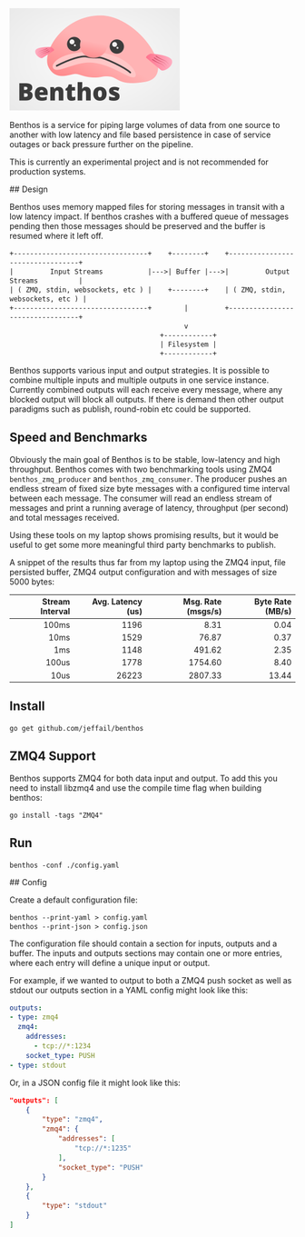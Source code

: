 ![Benthos](icon.png "Benthos")

Benthos is a service for piping large volumes of data from one source to another with low latency and file based persistence in case of service outages or back pressure further on the pipeline.

This is currently an experimental project and is not recommended for production systems.

## Design

Benthos uses memory mapped files for storing messages in transit with a low latency impact. If benthos crashes with a buffered queue of messages pending then those messages should be preserved and the buffer is resumed where it left off.

```
+---------------------------------+    +--------+    +---------------------------------+
|         Input Streams           |--->| Buffer |--->|         Output Streams          |
| ( ZMQ, stdin, websockets, etc ) |    +--------+    | ( ZMQ, stdin, websockets, etc ) |
+---------------------------------+        |         +---------------------------------+
                                           v
                                     +------------+
                                     | Filesystem |
                                     +------------+
```

Benthos supports various input and output strategies. It is possible to combine multiple inputs and multiple outputs in one service instance. Currently combined outputs will each receive every message, where any blocked output will block all outputs. If there is demand then other output paradigms such as publish, round-robin etc could be supported.

## Speed and Benchmarks

Obviously the main goal of Benthos is to be stable, low-latency and high throughput. Benthos comes with two benchmarking tools using ZMQ4 `benthos_zmq_producer` and `benthos_zmq_consumer`. The producer pushes an endless stream of fixed size byte messages with a configured time interval between each message. The consumer will read an endless stream of messages and print a running average of latency, throughput (per second) and total messages received.

Using these tools on my laptop shows promising results, but it would be useful to get some more meaningful third party benchmarks to publish.

A snippet of the results thus far from my laptop using the ZMQ4 input, file persisted buffer, ZMQ4 output configuration and with messages of size 5000 bytes:

| Stream Interval | Avg. Latency (us) | Msg. Rate (msgs/s) | Byte Rate (MB/s) |
|----------------:|------------------:|-------------------:|-----------------:|
|           100ms |              1196 |               8.31 |             0.04 |
|            10ms |              1529 |              76.87 |             0.37 |
|             1ms |              1148 |             491.62 |             2.35 |
|           100us |              1778 |            1754.60 |             8.40 |
|            10us |             26223 |            2807.33 |            13.44 |

## Install

```shell
go get github.com/jeffail/benthos
```

## ZMQ4 Support

Benthos supports ZMQ4 for both data input and output. To add this you need to install libzmq4 and use the compile time flag when building benthos:

```shell
go install -tags "ZMQ4"
```

## Run

```shell
benthos -conf ./config.yaml
```

## Config

Create a default configuration file:

```shell
benthos --print-yaml > config.yaml
benthos --print-json > config.json
```

The configuration file should contain a section for inputs, outputs and a buffer. The inputs and outputs sections may contain one or more entries, where each entry will define a unique input or output.

For example, if we wanted to output to both a ZMQ4 push socket as well as stdout our outputs section in a YAML config might look like this:

```yaml
outputs:
- type: zmq4
  zmq4:
    addresses:
      - tcp://*:1234
    socket_type: PUSH
- type: stdout
```

Or, in a JSON config file it might look like this:

```json
"outputs": [
	{
		"type": "zmq4",
		"zmq4": {
			"addresses": [
				"tcp://*:1235"
			],
			"socket_type": "PUSH"
		}
	},
	{
		"type": "stdout"
	}
]
```
